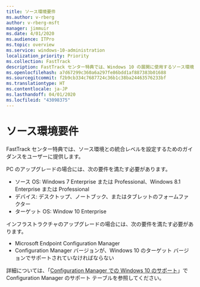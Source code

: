 ```yaml
---
title: ソース環境要件
ms.author: v-rberg
author: v-rberg-msft
manager: jimmuir
ms.date: 4/01/2020
ms.audience: ITPro
ms.topic: overview
ms.service: windows-10-administration
localization_priority: Priority
ms.collection: FastTrack
description: FastTrack センター特典では、Windows 10 の展開に使用するソース環境との統合レベルを設定するためのガイダンスをユーザーに提供します。
ms.openlocfilehash: a7d67299c360a6a297fe86bdd1af887383b01688
ms.sourcegitcommit: f2b9cb334c7687724c36b1c38ba24463576233bf
ms.translationtype: HT
ms.contentlocale: ja-JP
ms.lasthandoff: 04/01/2020
ms.locfileid: "43098375"
---
```

# <a name="source-environment-expectations"></a>ソース環境要件

FastTrack センター特典では、ソース環境との統合レベルを設定するためのガイダンスをユーザーに提供します。
  
PC のアップグレードの場合には、次の要件を満たす必要があります。

- ソース OS: Windows 7 Enterprise または Professional、Windows 8.1 Enterprise または Professional
- デバイス: デスクトップ、ノートブック、またはタブレットのフォームファクター
- ターゲット OS: Window 10 Enterprise

インフラストラクチャのアップグレードの場合には、次の要件を満たす必要があります。   

- Microsoft Endpoint Configuration Manager  
- Configuration Manager バージョンが、Windows 10 のターゲット バージョンでサポートされていなければならない

詳細については、「[Configuration Manager での Windows 10 のサポート](https://docs.microsoft.com/sccm/core/plan-design/configs/support-for-windows-10)」で Configuration Manager のサポート テーブルを参照してください。
  